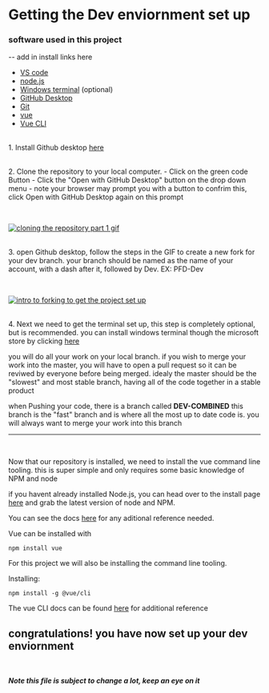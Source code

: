 # Getting the Dev enviornment set up

### **software used in this project**

-- add in install links here
* [VS code](https://code.visualstudio.com/)
* [node.js](https://nodejs.org/en/download/)
* [Windows terminal](https://www.microsoft.com/en-ca/p/windows-terminal/9n0dx20hk701?rtc=1#activetab=pivot:overviewtab) (optional)
* [GitHub Desktop](https://desktop.github.com/)
* [Git](https://git-scm.com/downloads)
* [vue](https://vuejs.org/v2/guide/installation.html)
* [Vue CLI](https://cli.vuejs.org/)

<br>1. Install Github desktop [here](https://desktop.github.com/ "here")

<br>2. Clone the repository to your local computer.
	- Click on the green code Button
	- Click the "Open with GitHub Desktop" button on the drop down menu
	- note your browser may prompt you with a button to confrim this, click Open with GitHub Desktop again on this prompt
  
<br>

[![cloning the repository part 1 gif](https://media.discordapp.net/attachments/913259753948446720/913273808536883241/install_ins_1.gif?width=720&height=527 "cloning the repository part 1 gif")](http://https://media.discordapp.net/attachments/913259753948446720/913273808536883241/install_ins_1.gif?width=720&height=527 "cloning the repository part 1 gif")

<br>3. open Github desktop, follow the steps in the GIF to create a new fork for your dev branch. your branch should be named as the name of your account, with a dash after it, followed by Dev. EX: PFD-Dev

<br>

[![intro to forking to get the project set up](https://cdn.discordapp.com/attachments/913259753948446720/913332772662288414/forking_-_intro_compressed.gif "intro to forking to get the project set up")](http://https://cdn.discordapp.com/attachments/913259753948446720/913332772662288414/forking_-_intro_compressed.gif "intro to forking to get the project set up")

<br>4. Next we need to get the terminal set up, this step is completely optional, but is recommended. you can install windows terminal though the microsoft store by clicking [here](http://https://www.microsoft.com/en-ca/p/windows-terminal/9n0dx20hk701?SilentAuth=1&wa=wsignin1.0&rtc=1#activetab=pivot:overviewtab "here")

you will do all your work on your local branch. if you wish to merge your work into the master, you will have to open a pull request so it can be reviwed by everyone before being merged. idealy the master should be the "slowest" and most stable branch, having all of the code together in a stable product

when Pushing your code, there is a branch called **DEV-COMBINED** this branch is the "fast" branch and is where all the most up to date code is. you will always want to merge your work into this branch
<br>

--------
<br>

Now that our repository is installed, we need to install the vue command line tooling. this is super simple and only requires some basic knowledge of NPM and node

if you havent already installed Node.js, you can head over to the install page [here](https://nodejs.org/en/download/) and grab the latest version of node and NPM.

You can see the docs [here](https://vuejs.org/v2/guide/installation.html) for any aditional reference needed.

Vue can be installed with
    
    npm install vue

For this project we will also be installing the command line tooling.

Installing:
        
    npm install -g @vue/cli
    

The vue CLI docs can be found [here](https://cli.vuejs.org/) for additional reference

## congratulations! you have now set up your dev enviornment

<br>

***Note this file is subject to change a lot, keep an eye on it***
